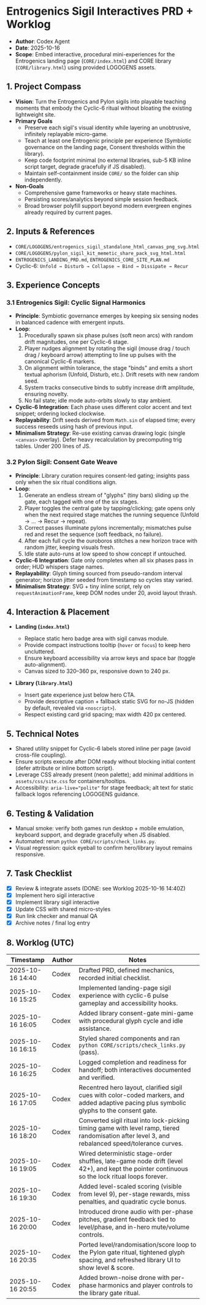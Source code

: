 # Entrogenics Sigil Interactives PRD + Worklog

- **Author**: Codex Agent
- **Date**: 2025-10-16
- **Scope**: Embed interactive, procedural mini-experiences for the Entrogenics landing page (`CORE/index.html`) and CORE library (`CORE/library.html`) using provided LOGOGENS assets.

## 1. Project Compass

- **Vision**: Turn the Entrogenics and Pylon sigils into playable teaching moments that embody the Cyclic-6 ritual without bloating the existing lightweight site.
- **Primary Goals**
  - Preserve each sigil's visual identity while layering an unobtrusive, infinitely replayable micro-game.
  - Teach at least one Entrogenic principle per experience (Symbiotic governance on the landing page, Consent thresholds within the library).
  - Keep code footprint minimal (no external libraries, sub-5 KB inline script target, degrade gracefully if JS disabled).
  - Maintain self-containment inside `CORE/` so the folder can ship independently.
- **Non-Goals**
  - Comprehensive game frameworks or heavy state machines.
  - Persisting scores/analytics beyond simple session feedback.
  - Broad browser polyfill support beyond modern evergreen engines already required by current pages.

## 2. Inputs & References

- `CORE/LOGOGENS/entrogenics_sigil_standalone_html_canvas_png_svg.html`
- `CORE/LOGOGENS/pylon_sigil_kit_memetic_share_pack_svg_html.html`
- `ENTROGENICS_LANDING_PRD.md`, `ENTROGENICS_CORE_SITE_PLAN.md`
- Cyclic-6: `Unfold → Disturb → Collapse → Bind → Dissipate → Recur`

## 3. Experience Concepts

### 3.1 Entrogenics Sigil: **Cyclic Signal Harmonics**
- **Principle**: Symbiotic governance emerges by keeping six sensing nodes in balanced cadence with emergent inputs.
- **Loop**:
  1. Procedurally spawn six phase pulses (soft neon arcs) with random drift magnitudes, one per Cyclic-6 stage.
  2. Player nudges alignment by rotating the sigil (mouse drag / touch drag / keyboard arrow) attempting to line up pulses with the canonical Cyclic-6 markers.
  3. On alignment within tolerance, the stage "binds" and emits a short textual aphorism (Unfold, Disturb, etc.). Drift resets with new random seed.
  4. System tracks consecutive binds to subtly increase drift amplitude, ensuring novelty.
  5. No fail state; idle mode auto-orbits slowly to stay ambient.
- **Cyclic-6 Integration**: Each phase uses different color accent and text snippet; ordering locked clockwise.
- **Replayability**: Drift seeds derived from `Math.sin` of elapsed time; every success reseeds using hash of previous input.
- **Minimalism Strategy**: Re-use existing canvas drawing logic (single `<canvas>` overlay). Defer heavy recalculation by precomputing trig tables. Under 200 lines of JS.

### 3.2 Pylon Sigil: **Consent Gate Weave**
- **Principle**: Library curation requires consent-led gating; insights pass only when the six ritual conditions align.
- **Loop**:
  1. Generate an endless stream of "glyphs" (tiny bars) sliding up the gate, each tagged with one of the six stages.
  2. Player toggles the central gate by tapping/clicking; gate opens only when the next required stage matches the running sequence (Unfold → ... → Recur → repeat).
  3. Correct passes illuminate pylons incrementally; mismatches pulse red and reset the sequence (soft feedback, no failure).
  4. After each full cycle the ouroboros stitches a new horizon trace with random jitter, keeping visuals fresh.
  5. Idle state auto-runs at low speed to show concept if untouched.
- **Cyclic-6 Integration**: Gate only completes when all six phases pass in order; HUD whispers stage names.
- **Replayability**: Glyph timing sourced from pseudo-random interval generator; horizon jitter seeded from timestamp so cycles stay varied.
- **Minimalism Strategy**: SVG + tiny inline script, rely on `requestAnimationFrame`, keep DOM nodes under 20, avoid layout thrash.

## 4. Interaction & Placement

- **Landing (`index.html`)**
  - Replace static hero badge area with sigil canvas module.
  - Provide compact instructions tooltip (`hover` or `focus`) to keep hero uncluttered.
  - Ensure keyboard accessibility via arrow keys and space bar (toggle auto-alignment).
  - Canvas sized to 320–360 px, responsive down to 240 px.

- **Library (`library.html`)**
  - Insert gate experience just below hero CTA.
  - Provide descriptive caption + fallback static SVG for no-JS (hidden by default, revealed via `<noscript>`).
  - Respect existing card grid spacing; max width 420 px centered.

## 5. Technical Notes

- Shared utility snippet for Cyclic-6 labels stored inline per page (avoid cross-file coupling).
- Ensure scripts execute after DOM ready without blocking initial content (defer attribute or inline bottom script).
- Leverage CSS already present (neon palette); add minimal additions in `assets/css/site.css` for containers/tooltips.
- Accessibility: `aria-live="polite"` for stage feedback; alt text for static fallback logos referencing LOGOGENS guidance.

## 6. Testing & Validation

- Manual smoke: verify both games run desktop + mobile emulation, keyboard support, and degrade gracefully when JS disabled.
- Automated: rerun `python CORE/scripts/check_links.py`.
- Visual regression: quick eyeball to confirm hero/library layout remains responsive.

## 7. Task Checklist

- [x] Review & integrate assets (DONE: see Worklog 2025-10-16 14:40Z)
- [x] Implement hero sigil interactive
- [x] Implement library sigil interactive
- [x] Update CSS with shared micro-styles
- [x] Run link checker and manual QA
- [x] Archive notes / final log entry

## 8. Worklog (UTC)

| Timestamp | Author | Notes |
|-----------|--------|-------|
| 2025-10-16 14:40 | Codex | Drafted PRD, defined mechanics, recorded initial checklist. |
| 2025-10-16 15:25 | Codex | Implemented landing-page sigil experience with cyclic-6 pulse gameplay and accessibility hooks. |
| 2025-10-16 16:05 | Codex | Added library consent-gate mini-game with procedural glyph cycle and idle assistance. |
| 2025-10-16 16:15 | Codex | Styled shared components and ran `python CORE/scripts/check_links.py` (pass). |
| 2025-10-16 16:25 | Codex | Logged completion and readiness for handoff; both interactives documented and verified. |
| 2025-10-16 17:05 | Codex | Recentred hero layout, clarified sigil cues with color-coded markers, and added adaptive pacing plus symbolic glyphs to the consent gate. |
| 2025-10-16 18:20 | Codex | Converted sigil ritual into lock-picking timing game with level ramp, tiered randomisation after level 3, and rebalanced speed/tolerance curves. |
| 2025-10-16 19:05 | Codex | Wired deterministic stage-order shuffles, late-game node drift (level 42+), and kept the pointer continuous so the lock ritual loops forever. |
| 2025-10-16 19:30 | Codex | Added level-scaled scoring (visible from level 9), per-stage rewards, miss penalties, and quadratic cycle bonus. |
| 2025-10-16 20:00 | Codex | Introduced drone audio with per-phase pitches, gradient feedback tied to level/phase, and in-hero mute/volume controls. |
| 2025-10-16 20:35 | Codex | Ported level/randomisation/score loop to the Pylon gate ritual, tightened glyph spacing, and refreshed library UI to show level & score. |
| 2025-10-16 20:55 | Codex | Added brown-noise drone with per-phase harmonics and player controls to the library gate ritual. |
